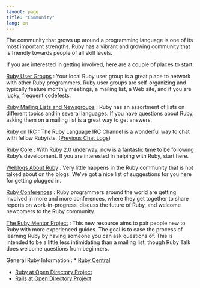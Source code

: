 ```yaml
---
layout: page
title: "Community"
lang: en
---
```


The community that grows up around a programming language is one of its
most important strengths. Ruby has a vibrant and growing community that
is friendly towards people of all skill levels.

If you are interested in getting involved, here are a couple of places
to start:

[Ruby User Groups](user-groups/)
: Your local Ruby user group is a great place to network with other Ruby
  programmers. Ruby user groups are self-organizing and typically
  feature monthly meetings, a mailing list, a Web site, and if you are
  lucky, frequent codefests.

[Ruby Mailing Lists and Newsgroups](mailing-lists/)
: Ruby has an assortment of lists on different topics and in several
  languages. If you have questions about Ruby, asking them on a mailing
  list is a great way to get answers.

[Ruby on IRC](irc://irc.freenode.net/ruby-lang)
: The Ruby Language IRC Channel is a wonderful way to chat with fellow
  Rubyists. ([Previous Chat Logs][1])

[Ruby Core](ruby-core/)
: With Ruby 2.0 underway, now is a fantastic time to be following Ruby’s
  development. If you are interested in helping with Ruby, start here.

[Weblogs About Ruby](weblogs/)
: Very little happens in the Ruby community that is not talked about on
  the blogs. We’ve got a nice list of suggestions for you here for
  getting plugged in.

[Ruby Conferences](conferences/)
: Ruby programmers around the world are getting involved in more and
  more conferences, where they get together to share reports on
  work-in-progress, discuss the future of Ruby, and welcome newcomers to
  the Ruby community.

[The Ruby Mentor Project][2]
: This new resource aims to pair people new to Ruby with more
  experienced guides. The goal is to ease the process of learning Ruby
  by having someone you can ask questions of. This is intended to be a
  little less intimidating than a mailing list, though Ruby Talk does
  welcome questions from beginners.

General Ruby Information
: * [Ruby Central][3]
  * [Ruby at Open Directory Project][4]
  * [Rails at Open Directory Project][5]



[1]: http://meme.b9.com/
[2]: http://rubymentor.rubyforge.org/
[3]: http://www.rubycentral.org/
[4]: http://dmoz.org/Computers/Programming/Languages/Ruby/
[5]: http://dmoz.org/Computers/Programming/Languages/Ruby/Software/Rails/
